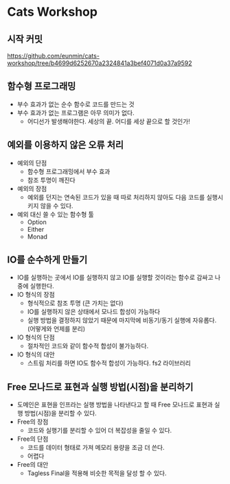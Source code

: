 # Cats Workshop

## 시작 커밋

https://github.com/eunmin/cats-workshop/tree/b4699d6252670a2324841a3bef4071d0a37a9592

## 함수형 프로그래밍

- 부수 효과가 없는 순수 함수로 코드를 만드는 것
- 부수 효과가 없는 프로그램은 아무 의미가 없다.
  - 어디선가 발생해야한다. 세상의 끝. 어디를 세상 끝으로 할 것인가!

## 예외를 이용하지 않은 오류 처리

- 예외의 단점
  - 함수형 프로그래밍에서 부수 효과
  - 참조 투명이 깨진다
- 예외의 장점
  - 예외를 던지는 연속된 코드가 있을 때 따로 처리하지 않아도 다음 코드를 실행시키지 않을 수 있다.
- 예외 대신 쓸 수 있는 함수형 툴
  - Option
  - Either
  - Monad

## IO를 순수하게 만들기

- IO를 실행하는 곳에서 IO를 실행하지 않고 IO를 실행할 것이라는 함수로 감싸고 나중에 실행한다.
- IO 형식의 장점
  - 형식적으로 참조 투명 (큰 가치는 없다)
  - IO를 실행하지 않은 상태에서 모나드 합성이 가능하다
  - 실행 방법을 결정하지 않았기 때문에 마지막에 비동기/동기 실행에 자유롭다. (어떻게와 언제를 분리)
- IO 형식의 단점
  - 절차적인 코드와 같이 함수적 합성이 불가능하다.
- IO 형식의 대안
  - 스트림 처리를 하면 IO도 함수적 합성이 가능하다. fs2 라이브러리
  
## Free 모나드로 표현과 실행 방법(시점)을 분리하기

- 도메인은 표현을 인프라는 실행 방법을 나타낸다고 할 때 Free 모나드로 표현과 실행 방법(시점)을 분리할 수 있다.
- Free의 장점
  - 코드와 실행기를 분리할 수 있어 더 복잡성을 줄일 수 있다.
- Free의 단점
  - 코드를 데이터 형태로 가져 메모리 용량을 조금 더 쓴다.
  - 어렵다
- Free의 대안
  - Tagless Final을 적용해 비슷한 목적을 달성 할 수 있다.
